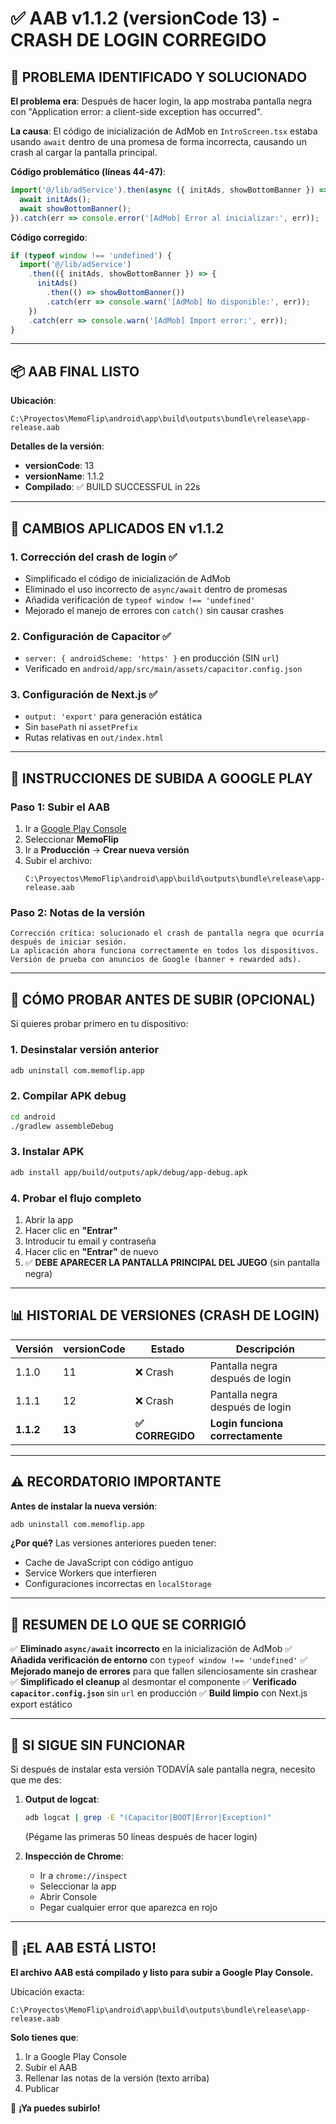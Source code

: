 # ✅ AAB v1.1.2 (versionCode 13) - CRASH DE LOGIN CORREGIDO

## 🎯 PROBLEMA IDENTIFICADO Y SOLUCIONADO

**El problema era**: Después de hacer login, la app mostraba pantalla negra con "Application error: a client-side exception has occurred".

**La causa**: El código de inicialización de AdMob en `IntroScreen.tsx` estaba usando `await` dentro de una promesa de forma incorrecta, causando un crash al cargar la pantalla principal.

**Código problemático (líneas 44-47)**:
```typescript
import('@/lib/adService').then(async ({ initAds, showBottomBanner }) => {
  await initAds();
  await showBottomBanner();
}).catch(err => console.error('[AdMob] Error al inicializar:', err));
```

**Código corregido**:
```typescript
if (typeof window !== 'undefined') {
  import('@/lib/adService')
    .then(({ initAds, showBottomBanner }) => {
      initAds()
        .then(() => showBottomBanner())
        .catch(err => console.warn('[AdMob] No disponible:', err));
    })
    .catch(err => console.warn('[AdMob] Import error:', err));
}
```

---

## 📦 AAB FINAL LISTO

**Ubicación**: 
```
C:\Proyectos\MemoFlip\android\app\build\outputs\bundle\release\app-release.aab
```

**Detalles de la versión**:
- **versionCode**: 13
- **versionName**: 1.1.2
- **Compilado**: ✅ BUILD SUCCESSFUL in 22s

---

## 🔧 CAMBIOS APLICADOS EN v1.1.2

### 1. **Corrección del crash de login** ✅
- Simplificado el código de inicialización de AdMob
- Eliminado el uso incorrecto de `async/await` dentro de promesas
- Añadida verificación de `typeof window !== 'undefined'`
- Mejorado el manejo de errores con `catch()` sin causar crashes

### 2. **Configuración de Capacitor** ✅
- `server: { androidScheme: 'https' }` en producción (SIN `url`)
- Verificado en `android/app/src/main/assets/capacitor.config.json`

### 3. **Configuración de Next.js** ✅
- `output: 'export'` para generación estática
- Sin `basePath` ni `assetPrefix`
- Rutas relativas en `out/index.html`

---

## 🚀 INSTRUCCIONES DE SUBIDA A GOOGLE PLAY

### Paso 1: Subir el AAB

1. Ir a [Google Play Console](https://play.google.com/console)
2. Seleccionar **MemoFlip**
3. Ir a **Producción** → **Crear nueva versión**
4. Subir el archivo:
   ```
   C:\Proyectos\MemoFlip\android\app\build\outputs\bundle\release\app-release.aab
   ```

### Paso 2: Notas de la versión

```
Corrección crítica: solucionado el crash de pantalla negra que ocurría después de iniciar sesión. 
La aplicación ahora funciona correctamente en todos los dispositivos. 
Versión de prueba con anuncios de Google (banner + rewarded ads).
```

---

## 🧪 CÓMO PROBAR ANTES DE SUBIR (OPCIONAL)

Si quieres probar primero en tu dispositivo:

### 1. Desinstalar versión anterior
```bash
adb uninstall com.memoflip.app
```

### 2. Compilar APK debug
```bash
cd android
./gradlew assembleDebug
```

### 3. Instalar APK
```bash
adb install app/build/outputs/apk/debug/app-debug.apk
```

### 4. Probar el flujo completo
1. Abrir la app
2. Hacer clic en **"Entrar"**
3. Introducir tu email y contraseña
4. Hacer clic en **"Entrar"** de nuevo
5. ✅ **DEBE APARECER LA PANTALLA PRINCIPAL DEL JUEGO** (sin pantalla negra)

---

## 📊 HISTORIAL DE VERSIONES (CRASH DE LOGIN)

| Versión | versionCode | Estado | Descripción |
|---------|-------------|--------|-------------|
| 1.1.0 | 11 | ❌ Crash | Pantalla negra después de login |
| 1.1.1 | 12 | ❌ Crash | Pantalla negra después de login |
| **1.1.2** | **13** | **✅ CORREGIDO** | **Login funciona correctamente** |

---

## ⚠️ RECORDATORIO IMPORTANTE

**Antes de instalar la nueva versión**:
```bash
adb uninstall com.memoflip.app
```

**¿Por qué?** Las versiones anteriores pueden tener:
- Cache de JavaScript con código antiguo
- Service Workers que interfieren
- Configuraciones incorrectas en `localStorage`

---

## 🎯 RESUMEN DE LO QUE SE CORRIGIÓ

✅ **Eliminado `async/await` incorrecto** en la inicialización de AdMob
✅ **Añadida verificación de entorno** con `typeof window !== 'undefined'`
✅ **Mejorado manejo de errores** para que fallen silenciosamente sin crashear
✅ **Simplificado el cleanup** al desmontar el componente
✅ **Verificado `capacitor.config.json`** sin `url` en producción
✅ **Build limpio** con Next.js export estático

---

## 💬 SI SIGUE SIN FUNCIONAR

Si después de instalar esta versión TODAVÍA sale pantalla negra, necesito que me des:

1. **Output de logcat**:
   ```bash
   adb logcat | grep -E "(Capacitor|BOOT|Error|Exception)"
   ```
   (Pégame las primeras 50 líneas después de hacer login)

2. **Inspección de Chrome**:
   - Ir a `chrome://inspect`
   - Seleccionar la app
   - Abrir Console
   - Pegar cualquier error que aparezca en rojo

---

## 🎉 ¡EL AAB ESTÁ LISTO!

**El archivo AAB está compilado y listo para subir a Google Play Console.**

Ubicación exacta:
```
C:\Proyectos\MemoFlip\android\app\build\outputs\bundle\release\app-release.aab
```

**Solo tienes que**:
1. Ir a Google Play Console
2. Subir el AAB
3. Rellenar las notas de la versión (texto arriba)
4. Publicar

🚀 **¡Ya puedes subirlo!**


